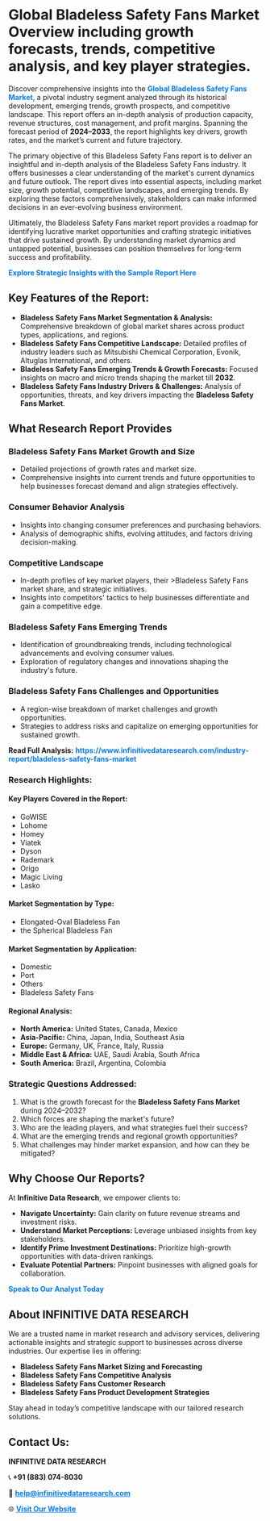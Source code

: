 <h1>Global Bladeless Safety Fans Market Overview including growth forecasts, trends, competitive analysis, and key player strategies.</h1>
<p>
Discover comprehensive insights into the 
<a href="https://www.infinitivedataresearch.com/industry-report/bladeless-safety-fans-market" rel="dofollow" style="color: #007BFF; text-decoration: none;"><strong>Global Bladeless Safety Fans Market</strong></a>, a pivotal industry segment analyzed through its historical development, emerging trends, growth prospects, and competitive landscape. This report offers an in-depth analysis of production capacity, revenue structures, cost management, and profit margins. Spanning the forecast period of <strong>2024–2033</strong>, the report highlights key drivers, growth rates, and the market’s current and future trajectory.
</p>
<p>
The primary objective of this Bladeless Safety Fans report is to deliver an insightful and in-depth analysis of the Bladeless Safety Fans industry. It offers businesses a clear understanding of the market's current dynamics and future outlook. The report dives into essential aspects, including market size, growth potential, competitive landscapes, and emerging trends. By exploring these factors comprehensively, stakeholders can make informed decisions in an ever-evolving business environment.
</p>
<p>
Ultimately, the Bladeless Safety Fans market report provides a roadmap for identifying lucrative market opportunities and crafting strategic initiatives that drive sustained growth. By understanding market dynamics and untapped potential, businesses can position themselves for long-term success and profitability.
</p>
<p>
<a href="https://www.infinitivedataresearch.com/request-sample/reportId=107626" style="color: #007BFF; text-decoration: none;"><strong>Explore Strategic Insights with the Sample Report Here</strong></a>
</p>

<h2>Key Features of the Report:</h2>
<ul>
<li><strong>Bladeless Safety Fans Market Segmentation & Analysis:</strong> Comprehensive breakdown of global market shares across product types, applications, and regions.</li>
<li><strong>Bladeless Safety Fans Competitive Landscape:</strong> Detailed profiles of industry leaders such as Mitsubishi Chemical Corporation, Evonik, Altuglas International, and others.</li>
<li><strong>Bladeless Safety Fans Emerging Trends & Growth Forecasts:</strong> Focused insights on macro and micro trends shaping the market till <strong>2032</strong>.</li>
<li><strong>Bladeless Safety Fans Industry Drivers & Challenges:</strong> Analysis of opportunities, threats, and key drivers impacting the <strong>Bladeless Safety Fans Market</strong>.</li>
</ul>

<h2>What Research Report Provides</h2>
<h3>Bladeless Safety Fans Market Growth and Size</h3>
<ul>
<li>Detailed projections of growth rates and market size.</li>
<li>Comprehensive insights into current trends and future opportunities to help businesses forecast demand and align strategies effectively.</li>
</ul>

<h3>Consumer Behavior Analysis</h3>
<ul>
<li>Insights into changing consumer preferences and purchasing behaviors.</li>
<li>Analysis of demographic shifts, evolving attitudes, and factors driving decision-making.</li>
</ul>

<h3>Competitive Landscape</h3>
<ul>
<li>In-depth profiles of key market players, their >Bladeless Safety Fans market share, and strategic initiatives.</li>
<li>Insights into competitors' tactics to help businesses differentiate and gain a competitive edge.</li>
</ul>

<h3>Bladeless Safety Fans Emerging Trends</h3>
<ul>
<li>Identification of groundbreaking trends, including technological advancements and evolving consumer values.</li>
<li>Exploration of regulatory changes and innovations shaping the industry's future.</li>
</ul>

<h3>Bladeless Safety Fans Challenges and Opportunities</h3>
<ul>
<li>A region-wise breakdown of market challenges and growth opportunities.</li>
<li>Strategies to address risks and capitalize on emerging opportunities for sustained growth.</li>
</ul>
<p><strong>Read Full Analysis:</strong> <a href="https://www.infinitivedataresearch.com/industry-report/bladeless-safety-fans-market" rel="dofollow" style="color: #007BFF; text-decoration: none;"><strong>https://www.infinitivedataresearch.com/industry-report/bladeless-safety-fans-market</strong></a></p>
<h3>Research Highlights:</h3>
<h4>Key Players Covered in the Report:</h4>
<ul><li>GoWISE</li><li>Lohome</li><li>Homey</li><li>Viatek</li><li>Dyson</li><li>Rademark</li><li>Origo</li><li>Magic Living</li><li>Lasko</li></ul>
<h4>Market Segmentation by Type:</h4>
<ul><li>Elongated-Oval Bladeless Fan</li><li>the Spherical Bladeless Fan</li></ul>
<h4>Market Segmentation by Application:</h4>
<ul><li>Domestic</li><li>Port</li><li>Others</li><li>Bladeless Safety Fans</li></ul>

<h4>Regional Analysis:</h4>
<ul>
<li><strong>North America:</strong> United States, Canada, Mexico</li>
<li><strong>Asia-Pacific:</strong> China, Japan, India, Southeast Asia</li>
<li><strong>Europe:</strong> Germany, UK, France, Italy, Russia</li>
<li><strong>Middle East & Africa:</strong> UAE, Saudi Arabia, South Africa</li>
<li><strong>South America:</strong> Brazil, Argentina, Colombia</li>
</ul>

<h3>Strategic Questions Addressed:</h3>
<ol>
<li>What is the growth forecast for the <strong>Bladeless Safety Fans Market</strong> during 2024–2032?</li>
<li>Which forces are shaping the market's future?</li>
<li>Who are the leading players, and what strategies fuel their success?</li>
<li>What are the emerging trends and regional growth opportunities?</li>
<li>What challenges may hinder market expansion, and how can they be mitigated?</li>
</ol>

<h2>Why Choose Our Reports?</h2>
<p>At <strong>Infinitive Data Research</strong>, we empower clients to:</p>
<ul>
<li><strong>Navigate Uncertainty:</strong> Gain clarity on future revenue streams and investment risks.</li>
<li><strong>Understand Market Perceptions:</strong> Leverage unbiased insights from key stakeholders.</li>
<li><strong>Identify Prime Investment Destinations:</strong> Prioritize high-growth opportunities with data-driven rankings.</li>
<li><strong>Evaluate Potential Partners:</strong> Pinpoint businesses with aligned goals for collaboration.</li>
</ul>
<p><a href="https://www.infinitivedataresearch.com/industry-report/bladeless-safety-fans-market" rel="dofollow" style="color: #007BFF; text-decoration: none;"><strong>Speak to Our Analyst Today</strong></a></p>

<h2>About INFINITIVE DATA RESEARCH</h2>
<p>We are a trusted name in market research and advisory services, delivering actionable insights and strategic support to businesses across diverse industries. Our expertise lies in offering:</p>
<ul>
<li><strong>Bladeless Safety Fans Market Sizing and Forecasting</strong></li>
<li><strong>Bladeless Safety Fans Competitive Analysis</strong></li>
<li><strong>Bladeless Safety Fans Customer Research</strong></li>
<li><strong>Bladeless Safety Fans Product Development Strategies</strong></li>
</ul>
<p>Stay ahead in today’s competitive landscape with our tailored research solutions.</p>

<h2>Contact Us:</h2>
<p><strong>INFINITIVE DATA RESEARCH</strong></p>
<p>📞 <strong>+91 (883) 074-8030</strong></p>
<p>📧 <strong><a href="mailto:help@infinitivedataresearch.com" style="color: #007BFF;">help@infinitivedataresearch.com</a></strong></p>
<p>🌐 <strong><a href="https://www.infinitivedataresearch.com" rel="dofollow" style="color: #007BFF;">Visit Our Website</a></strong></p>